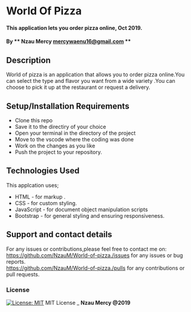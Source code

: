 # World Of Pizza

#### This application lets you order pizza online, Oct 2019.

#### By ** Nzau Mercy mercywaenu16@gmail.com **

## Description

World of pizza is an application that allows you to order pizza online.You can select the type and flavor you want from a wide variety .You can choose to pick it up at the restaurant or request a delivery.

## Setup/Installation Requirements

- Clone this repo
- Save it to the directiry of your choice
- Open your terminal in the directory of the project
- Move to the vscode where the coding was done
- Work on the changes as you like
- Push the project to your repository.

## Technologies Used

This applcation uses;

- HTML - for markup .
- CSS - for custom styling.
- JavaScript - for document object manipulation scripts
- Bootstrap - for general styling and ensuring responsiveness.

## Support and contact details

For any issues or contributions,please feel free to contact me on:<br>
https://github.com/NzauM/World-of-pizza./issues for any issues or bug reports.<br>
https://github.com/NzauM/World-of-pizza./pulls for any contributions or pull requests.

### License

[![License: MIT](https://img.shields.io/badge/License-MIT-yellow.svg)](https://opensource.org/licenses/MIT)
MIT License
\_ **Nzau Mercy @2019**
